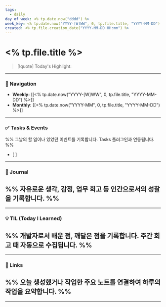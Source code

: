 ```yaml
---
tags:
  - daily
day_of_week: <% tp.date.now("dddd") %>
week_key: <% tp.date.now("YYYY-[W]WW", 0, tp.file.title, "YYYY-MM-DD") %>
created: <% tp.file.creation_date("YYYY-MM-DD HH:mm") %>
---
```

# <% tp.file.title %>

> [!quote]
> Today's Highlight: 

---
### 🧭 Navigation
- **Weekly:** [[<% tp.date.now("YYYY-[W]WW", 0, tp.file.title, "YYYY-MM-DD") %>]]
- **Monthly:** [[<% tp.date.now("YYYY-MM", 0, tp.file.title, "YYYY-MM-DD") %>]]

---
### ✅ Tasks & Events
%% 그날의 할 일이나 있었던 이벤트를 기록합니다. Tasks 플러그인과 연동됩니다. %%
- [ ] 

---
### 📓 Journal
%% 자유로운 생각, 감정, 업무 회고 등 인간으로서의 성찰을 기록합니다. %%
- 

---
### 💡 TIL (Today I Learned)
%% 개발자로서 배운 점, 깨달은 점을 기록합니다. 주간 회고 때 자동으로 수집됩니다. %%
- 

---
### 🔗 Links
%% 오늘 생성했거나 작업한 주요 노트를 연결하여 하루의 작업을 요약합니다. %%
- 

---
